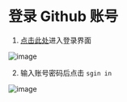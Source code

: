 # 登录 Github 账号

1. [点击此处](https://github.com/login)进入登录界面

![image](https://gitee.com/chiupam/Epidemic/raw/master/Tutorial/png/login.png)

2. 输入账号密码后点击 `sgin in`

![image](https://gitee.com/chiupam/Epidemic/raw/master/Tutorial/png/sgin_in.png)
